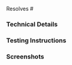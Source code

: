 <!-- Which issue does this PR address? -->
Resolves #

<!-- What is the purpose of this PR? -->


### Technical Details
<!-- Are there any key aspects of the implementation to highlight? -->

### Testing Instructions
<!-- How can the reviewer verify the functionality or fix introduced by this PR? Please provide steps. -->

### Screenshots
<!-- If this PR affects the UI, please include screenshots demonstrating the changes. -->

<!-- Attribution: External code is properly credited. -->
